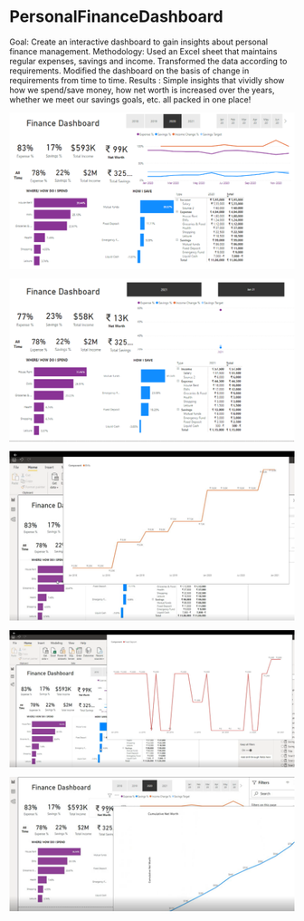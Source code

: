 # PersonalFinanceDashboard
Goal: Create an interactive dashboard to gain insights about personal finance management.
Methodology: Used an Excel sheet that maintains regular expenses, savings and income.
Transformed the data according to requirements.
Modified the dashboard on the basis of change in requirements from time to time.
Results : Simple insights that vividly show how we spend/save money, how net worth is increased over the years, whether we meet our savings goals, etc. all packed in one place!

![](/imgs/1.PNG)

![](/imgs/2.PNG)

![](/imgs/3.png)

![](/imgs/4.png)

![](/imgs/5.png)
